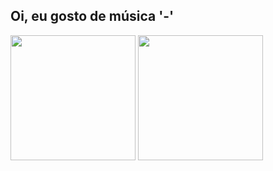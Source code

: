 ## Oi, eu gosto de música '-'

<div>
	<img height="200em" src="https://github-readme-stats.vercel.app/api/top-langs/?username=rogeriofilhoO&layout=compact&langs_count=7"/>
	<img height="200em" src="https://github-readme-stats.vercel.app/api?username=rogeriofilhoO&count_private=true"/>
</div>
